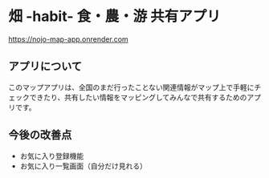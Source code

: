 # 畑  -habit- 食・農・游 共有アプリ

https://nojo-map-app.onrender.com


## アプリについて 

このマップアプリは、全国のまだ行ったことない関連情報がマップ上で手軽にチェックできたり、共有したい情報をマッピングしてみんなで共有するためのアプリです。


## 今後の改善点
- お気に入り登録機能
- お気に入り一覧画面（自分だけ見れる）